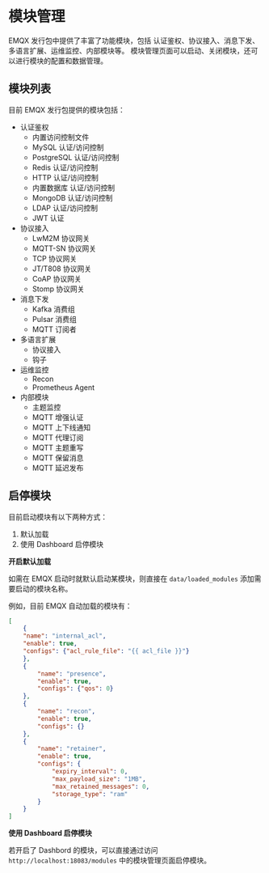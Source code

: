 # 模块管理

EMQX 发行包中提供了丰富了功能模块，包括 认证鉴权、协议接入、消息下发、多语言扩展、运维监控、内部模块等。
模块管理页面可以启动、关闭模块，还可以进行模块的配置和数据管理。

## 模块列表

目前 EMQX 发行包提供的模块包括：

- 认证鉴权
  - 内置访问控制文件
  - MySQL 认证/访问控制
  - PostgreSQL 认证/访问控制
  - Redis 认证/访问控制
  - HTTP 认证/访问控制
  - 内置数据库 认证/访问控制
  - MongoDB 认证/访问控制
  - LDAP 认证/访问控制
  - JWT 认证
- 协议接入
  - LwM2M 协议网关
  - MQTT-SN 协议网关
  - TCP 协议网关
  - JT/T808 协议网关
  - CoAP 协议网关
  - Stomp 协议网关
- 消息下发
  - Kafka 消费组
  - Pulsar 消费组
  - MQTT 订阅者
- 多语言扩展
  - 协议接入
  - 钩子
- 运维监控
  - Recon
  - Prometheus Agent
- 内部模块
  - 主题监控
  - MQTT 增强认证
  - MQTT 上下线通知
  - MQTT 代理订阅
  - MQTT 主题重写
  - MQTT 保留消息
  - MQTT 延迟发布


## 启停模块

目前启动模块有以下两种方式：

1.  默认加载
2.  使用 Dashboard 启停模块


**开启默认加载**

如需在 EMQX 启动时就默认启动某模块，则直接在 `data/loaded_modules` 添加需要启动的模块名称。

例如，目前 EMQX 自动加载的模块有：

```json
[
    {
    "name": "internal_acl",
    "enable": true,
    "configs": {"acl_rule_file": "{{ acl_file }}"}
    },
    {
        "name": "presence",
        "enable": true,
        "configs": {"qos": 0}
    },
    {
        "name": "recon",
        "enable": true,
        "configs": {}
    },
    {
        "name": "retainer",
        "enable": true,
        "configs": {
            "expiry_interval": 0,
            "max_payload_size": "1MB",
            "max_retained_messages": 0,
            "storage_type": "ram"
        }
    }
]
```

**使用 Dashboard 启停模块**

若开启了 Dashbord 的模块，可以直接通过访问 `http://localhost:18083/modules` 中的模块管理页面启停模块。

